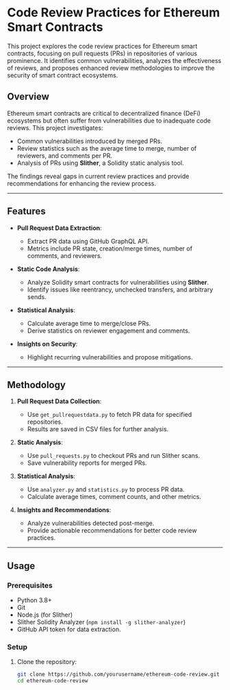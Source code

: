 # Code Review Practices for Ethereum Smart Contracts

This project explores the code review practices for Ethereum smart contracts, focusing on pull requests (PRs) in repositories of various prominence. It identifies common vulnerabilities, analyzes the effectiveness of reviews, and proposes enhanced review methodologies to improve the security of smart contract ecosystems.

## Overview

Ethereum smart contracts are critical to decentralized finance (DeFi) ecosystems but often suffer from vulnerabilities due to inadequate code reviews. This project investigates:
- Common vulnerabilities introduced by merged PRs.
- Review statistics such as the average time to merge, number of reviewers, and comments per PR.
- Analysis of PRs using **Slither**, a Solidity static analysis tool.

The findings reveal gaps in current review practices and provide recommendations for enhancing the review process.

---

## Features

- **Pull Request Data Extraction**:
  - Extract PR data using GitHub GraphQL API.
  - Metrics include PR state, creation/merge times, number of comments, and reviewers.

- **Static Code Analysis**:
  - Analyze Solidity smart contracts for vulnerabilities using **Slither**.
  - Identify issues like reentrancy, unchecked transfers, and arbitrary sends.

- **Statistical Analysis**:
  - Calculate average time to merge/close PRs.
  - Derive statistics on reviewer engagement and comments.

- **Insights on Security**:
  - Highlight recurring vulnerabilities and propose mitigations.

---

## Methodology

1. **Pull Request Data Collection**:
   - Use `get_pullrequestdata.py` to fetch PR data for specified repositories.
   - Results are saved in CSV files for further analysis.

2. **Static Analysis**:
   - Use `pull_requests.py` to checkout PRs and run Slither scans.
   - Save vulnerability reports for merged PRs.

3. **Statistical Analysis**:
   - Use `analyzer.py` and `statistics.py` to process PR data.
   - Calculate average times, comment counts, and other metrics.

4. **Insights and Recommendations**:
   - Analyze vulnerabilities detected post-merge.
   - Provide actionable recommendations for better code review practices.

---

## Usage

### Prerequisites
- Python 3.8+
- Git
- Node.js (for Slither)
- Slither Solidity Analyzer (`npm install -g slither-analyzer`)
- GitHub API token for data extraction.

### Setup
1. Clone the repository:
   ```bash
   git clone https://github.com/yourusername/ethereum-code-review.git
   cd ethereum-code-review
